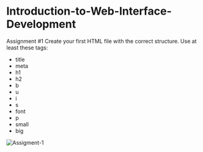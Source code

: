 # Introduction-to-Web-Interface-Development
Assignment #1
Create your first HTML file with the correct structure. Use at least these tags:

* title
* meta
* h1
* h2
* b
* u
* i
* s
* font
* p
* small
* big

![Assigment-1]([img/assigment-1.png](https://github.com/murateshimov/Introduction-to-Web-Interface-Development/blob/master/Assigment-1/img/assigment-1.png)https://github.com/murateshimov/Introduction-to-Web-Interface-Development/blob/master/Assigment-1/img/assigment-1.png)

